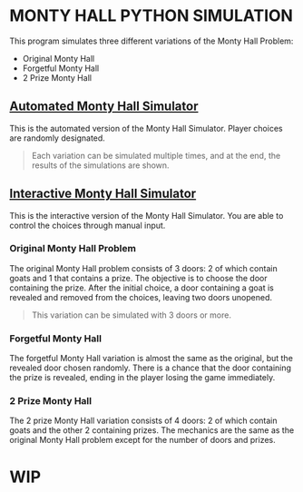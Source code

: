 # MONTY HALL PYTHON SIMULATION

This program simulates three different variations of the Monty Hall Problem:
- Original Monty Hall
- Forgetful Monty Hall
- 2 Prize Monty Hall

## [Automated Monty Hall Simulator](https://github.com/ofimikfra/MontyHallSimulation/blob/master/MontyHall-Automated.py)
This is the automated version of the Monty Hall Simulator. Player choices are randomly designated. 
> Each variation can be simulated multiple times, and at the end, the results of the simulations are shown.

## [Interactive Monty Hall Simulator](https://github.com/ofimikfra/MontyHallSimulation/blob/master/MontyHall-Interactive.py)
This is the interactive version of the Monty Hall Simulator. You are able to control the choices through manual input.

### Original Monty Hall Problem
The original Monty Hall problem consists of 3 doors: 2 of which contain goats and 1 that contains a prize. The objective is to choose the door containing the prize. After the initial choice, a door containing a goat is revealed and removed from the choices, leaving two doors unopened. 
> This variation can be simulated with 3 doors or more.

### Forgetful Monty Hall
The forgetful Monty Hall variation is almost the same as the original, but the revealed door chosen randomly. There is a chance that the door containing the prize is revealed, ending in the player losing the game immediately.

### 2 Prize Monty Hall
The 2 prize Monty Hall variation consists of 4 doors: 2 of which contain goats and the other 2 containing prizes. The mechanics are the same as the original Monty Hall problem except for the number of doors and prizes.

# WIP

